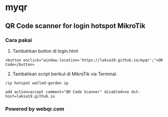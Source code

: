 # myqr
## QR Code scanner for login hotspot MikroTik

### Cara pakai

1. Tambahkan button di login.html
```
<button onclick="window.location='https://laksa19.github.io/myqr';">QR Code</button>
```
2. Tambahkan script berikut di MikroTik via Terminal.
```
/ip hotspot walled-garden ip

add action=accept comment="QR Code Scanner" disabled=no dst-host=laksa19.github.io
```

### Powered by webqr.com
